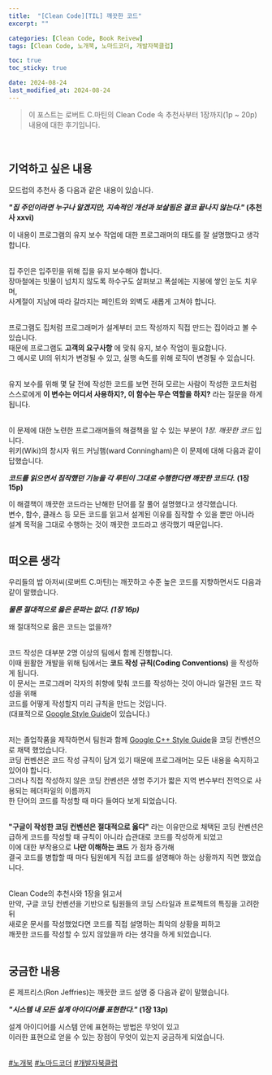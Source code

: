```yaml
---
title:  "[Clean Code][TIL] 깨끗한 코드"
excerpt: ""

categories: [Clean Code, Book Reivew]
tags: [Clean Code, 노개북, 노마드코더, 개발자북클럽]

toc: true
toc_sticky: true

date: 2024-08-24
last_modified_at: 2024-08-24
---
```


> 이 포스트는 로버트 C.마틴의 Clean Code 속 추천사부터 1장까지(1p ~ 20p) 내용에 대한 후기입니다.  

<br/>

## 기억하고 싶은 내용

모드럽의 추천사 중 다음과 같은 내용이 있습니다.  

**_"집 주인이라면 누구나 알겠지만, 지속적인 개선과 보살핌은 결코 끝나지 않는다."_ (추천사 xxvi)**  

이 내용이 프로그램의 유지 보수 작업에 대한 프로그래머의 태도를 잘 설명했다고 생각합니다.  
<br/>

집 주인은 입주민을 위해 집을 유지 보수해야 합니다.  
장마철에는 빗물이 넘치지 않도록 하수구도 살펴보고 폭설에는 지붕에 쌓인 눈도 치우며,  
사계절이 지남에 따라 갈라지는 페인트와 외벽도 새롭게 고쳐야 합니다.  
<br/>

프로그램도 집처럼 프로그래머가 설계부터 코드 작성까지 직접 만드는 집이라고 볼 수 있습니다.  
때문에 프로그램도 **고객의 요구사항** 에 맞춰 유지, 보수 작업이 필요합니다.  
그 예시로 UI의 위치가 변경될 수 있고, 실행 속도를 위해 로직이 변경될 수 있습니다.  
<br/>

유지 보수를 위해 몇 달 전에 작성한 코드를 보면 전혀 모르는 사람이 작성한 코드처럼  
스스로에게 **이 변수는 어디서 사용하지?, 이 함수는 무슨 역할을 하지?** 라는 질문을 하게 됩니다.  
<br/>

이 문제에 대한 노련한 프로그래머들의 해결책을 알 수 있는 부분이 _1장. 깨끗한 코드_ 입니다.  
위키(Wiki)의 창시자 워드 커닝햄(ward Conningham)은 이 문제에 대해 다음과 같이 답했습니다.  

**_코드를 읽으면서 짐작했던 기능을 각 루틴이 그대로 수행한다면 깨끗한 코드다._ (1장 15p)**  

이 해결책이 깨끗한 코드라는 난해한 단어를 잘 풀어 설명했다고 생각했습니다.  
변수, 함수, 클래스 등 모든 코드를 읽고서 설계된 이유를 짐작할 수 있을 뿐만 아니라  
설계 목적을 그대로 수행하는 것이 깨끗한 코드라고 생각했기 때문입니다.  
<br/>

## 떠오른 생각

우리들의 밥 아저씨(로버트 C.마틴)는 깨끗하고 수준 높은 코드를 지향하면서도 다음과 같이 말했습니다.  

**_물론 절대적으로 옳은 문파는 없다. (1장 16p)_**  

왜 절대적으로 옳은 코드는 없을까?  
<br/>

코드 작성은 대부분 2명 이상의 팀에서 함께 진행합니다.  
이때 원활한 개발을 위해 팀에서는 **코드 작성 규칙(Coding Conventions)** 을 작성하게 됩니다.  
이 문서는 프로그래머 각자의 취향에 맞춰 코드를 작성하는 것이 아니라 일관된 코드 작성을 위해  
코드를 어떻게 작성할지 미리 규칙을 만드는 것입니다.  
(대표적으로 [Google Style Guide](https://google.github.io/styleguide/)이 있습니다.)  
<br/>

저는 졸업작품을 제작하면서 팀원과 함께 [Google C++ Style Guide](https://google.github.io/styleguide/cppguide.html)을 코딩 컨벤션으로 채택 했었습니다.  
코딩 컨벤션은 코드 작성 규칙이 담겨 있기 때문에 프로그래머는 모든 내용을 숙지하고 있어야 합니다.  
그러나 직접 작성하지 않은 코딩 컨벤션은 생명 주기가 짧은 지역 변수부터 전역으로 사용되는 헤더파일의 이름까지  
한 단어의 코드를 작성할 때 마다 들여다 보게 되었습니다.  
<br/>

**"구글이 작성한 코딩 컨벤션은 절대적으로 옳다"** 라는 이유만으로 채택된 코딩 컨벤션은  
급하게 코드를 작성할 때 규칙이 아니라 습관대로 코드를 작성하게 되었고  
이에 대한 부작용으로 **나만 이해하는 코드** 가 점차 증가해  
결국 코드를 병합할 때 마다 팀원에게 직접 코드를 설명해야 하는 상황까지 직면 했었습니다.  
<br/>

Clean Code의 추천사와 1장을 읽고서  
만약, 구글 코딩 컨벤션을 기반으로 팀원들의 코딩 스타일과 프로젝트의 특징을 고려한 뒤  
새로운 문서를 작성했었다면 코드를 직접 설명하는 최악의 상황을 피하고  
깨끗한 코드를 작성할 수 있지 않았을까 라는 생각을 하게 되었습니다.  
<br/>

## 궁금한 내용

론 제프리스(Ron Jeffries)는 깨끗한 코드 설명 중 다음과 같이 말했습니다.  

**_"시스템 내 모든 설계 아이디어를 표현한다."_ (1장 13p)**  

설계 아이디어를 시스템 안에 표현하는 방법은 무엇이 있고  
이러한 표현으로 얻을 수 있는 장점이 무엇이 있는지 궁금하게 되었습니다.  
<br/>

[#노개북](https://nomadcoders.co/c/clean-code/lobby) [#노마드코더](https://nomadcoders.co/) [#개발자북클럽](https://nomadcoders.co/c/clean-code/lobby)
